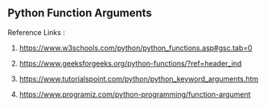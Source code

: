 ## Python Function Arguments

Reference Links : 

1. https://www.w3schools.com/python/python_functions.asp#gsc.tab=0

2. https://www.geeksforgeeks.org/python-functions/?ref=header_ind

3. https://www.tutorialspoint.com/python/python_keyword_arguments.htm

4. https://www.programiz.com/python-programming/function-argument  

